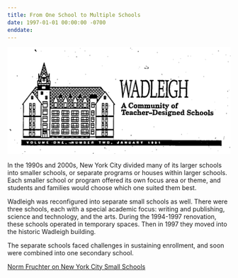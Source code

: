 ```yaml
---
title: From One School to Multiple Schools  
date: 1997-01-01 00:00:00 -0700
enddate:
---
```



![Image of Wadleigh from a school re-design document, 1991, naming the building a "Community of Teacher-Designed Schools."](https://github.com/harlemeducationhistoryproject/wadleigh/blob/main/assets/timeline_img/Wadleigh_Campus.png)


In the 1990s and 2000s, New York City divided many of its larger schools into smaller schools, or separate programs or houses within larger schools. Each smaller school or program offered its own focus area or theme, and students and families would choose which one suited them best.

Wadleigh was reconfigured into separate small schools as well. There were three schools, each with a special academic focus: writing and publishing, science and technology, and the arts. During the 1994-1997 renovation, these schools operated in temporary spaces. Then in 1997 they moved into the historic Wadleigh building.

The separate schools faced challenges in sustaining enrollment, and soon were combined into one secondary school.

[Norm Fruchter on New York City Small Schools](https://steinhardt.nyu.edu/metrocenter/new-york-citys-small-schools)

